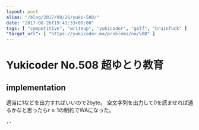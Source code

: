 ```yaml
---
layout: post
alias: "/blog/2017/08/26/yuki-508/"
date: "2017-08-26T19:41:33+09:00"
tags: [ "competitive", "writeup", "yukicoder", "golf", "brainfuck" ]
"target_url": [ "https://yukicoder.me/problems/no/508" ]
---
```


# Yukicoder No.508 超ゆとり教育

## implementation

適当に$1$などを出力すればいいので$2$byte。
空文字列を出力して$0$を読ませれば通るかなと思ったら$r \ge 1$の制約でWAになった。

``` brainfuck
,.
```
